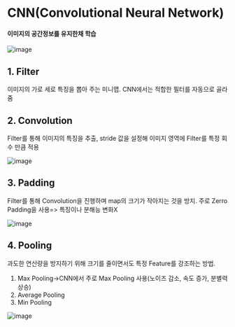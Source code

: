 # CNN(Convolutional Neural Network)   
#### 이미지의 공간정보를 유지한채 학습   
![image](https://user-images.githubusercontent.com/127752372/232468013-c41e6461-7103-4e8d-a745-f50848b331f7.png)

## 1. Filter   
  이미지의 가로 세로 특징을 뽑아 주는 미니맵. CNN에서는 적합한 필터를 자동으로 골라줌 
## 2. Convolution   
  Filter를 통해 이미지의 특징을 추출, stride 값을 설정해 이미지 영역에 Filter를 특정 회수 만큼 적용   
  
  ![image](https://user-images.githubusercontent.com/127752372/232468197-6e9c3c55-fc31-40e2-a091-16c3ee62f2ca.png)

## 3. Padding   
  Filter를 통해 Convolution을 진행하며 map의 크기가 작아지는 것을 방지.
  주로 Zerro Padding을 사용=> 특징이나 분해능 변화X 
  
  ![image](https://user-images.githubusercontent.com/127752372/232468383-b7453320-586c-4d3b-9fc6-c9751f18de33.png)

## 4. Pooling
  과도한 연산량을 방지하기 위해 크기를 줄이면서도 특정 Feature를 강조하는 방법.
  1) Max Pooling->CNN에서 주로 Max Pooling 사용(노이즈 감소, 속도 증가, 분별력 상승)  
  2) Average Pooling  
  3) Min Pooling  
   
  ![image](https://user-images.githubusercontent.com/127752372/232468505-9773f4b7-8073-47bd-b863-05ae0b94b7bc.png)
